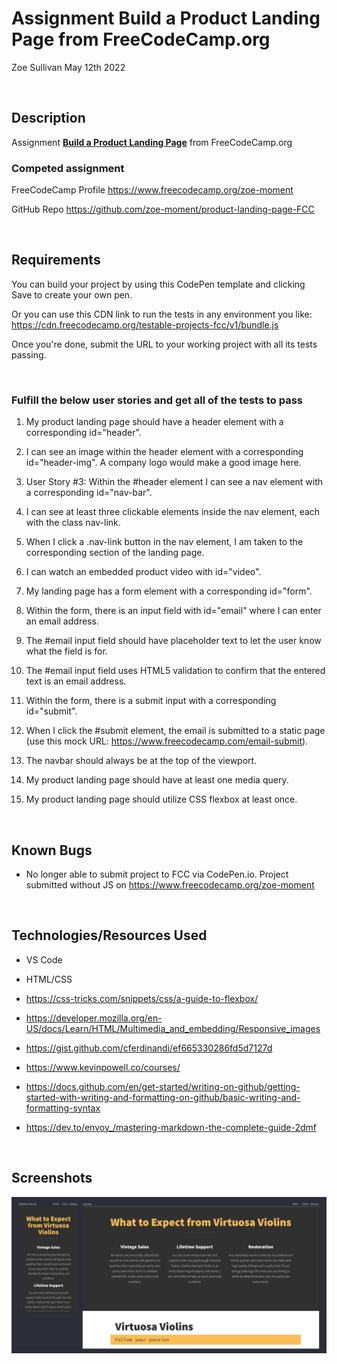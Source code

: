 # Assignment **Build a Product Landing Page** from FreeCodeCamp.org

Zoe Sullivan
May 12th 2022

<br>

## Description

Assignment **[Build a Product Landing Page](https://www.freecodecamp.org/learn/responsive-web-design/responsive-web-design-projects/build-a-product-landing-page)** from FreeCodeCamp.org

### Competed assignment

FreeCodeCamp Profile <https://www.freecodecamp.org/zoe-moment>

GitHub Repo <https://github.com/zoe-moment/product-landing-page-FCC>

<br>

## Requirements

You can build your project by using this CodePen template and clicking Save to create your own pen.

Or you can use this CDN link to run the tests in any environment you like: <https://cdn.freecodecamp.org/testable-projects-fcc/v1/bundle.js>

Once you're done, submit the URL to your working project with all its tests passing.

<br>

### Fulfill the below user stories and get all of the tests to pass

1. My product landing page should have a header element with a corresponding id="header".

2. I can see an image within the header element with a corresponding id="header-img". A company logo would make a good image here.

3. User Story #3: Within the #header element I can see a nav element with a corresponding id="nav-bar".

4. I can see at least three clickable elements inside the nav element, each with the class nav-link.

5. When I click a .nav-link button in the nav element, I am taken to the corresponding section of the landing page.

6. I can watch an embedded product video with id="video".

7. My landing page has a form element with a corresponding id="form".

8. Within the form, there is an input field with id="email" where I can enter an email address.

9. The #email input field should have placeholder text to let the user know what the field is for.

10. The #email input field uses HTML5 validation to confirm that the entered text is an email address.

11. Within the form, there is a submit input with a corresponding id="submit".

12. When I click the #submit element, the email is submitted to a static page (use this mock URL: <https://www.freecodecamp.com/email-submit>).

13. The navbar should always be at the top of the viewport.

14. My product landing page should have at least one media query.

15. My product landing page should utilize CSS flexbox at least once.

<br>

## Known Bugs

- No longer able to submit project to FCC via CodePen.io. Project submitted without JS on <https://www.freecodecamp.org/zoe-moment>

<br>

## Technologies/Resources Used

- VS Code

- HTML/CSS

- <https://css-tricks.com/snippets/css/a-guide-to-flexbox/>

- <https://developer.mozilla.org/en-US/docs/Learn/HTML/Multimedia_and_embedding/Responsive_images>

- <https://gist.github.com/cferdinandi/ef665330286fd5d7127d>

- <https://www.kevinpowell.co/courses/>

- <https://docs.github.com/en/get-started/writing-on-github/getting-started-with-writing-and-formatting-on-github/basic-writing-and-formatting-syntax>

- <https://dev.to/envoy_/mastering-markdown-the-complete-guide-2dmf>

<br>

## Screenshots

![Screenshots](/assets/screen-shot/product-landing-page-FCC_index.html%23services%20all%20panes%202022-05-12%2017.31.10.png)
